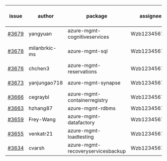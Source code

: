 | issue | author | package | assignee | bot advice | created date of issue | target release date | date from target |
| ------ | ------ | ------ | ------ | ------ | ------ | ------ | :-----: |
| [#3679](https://github.com/Azure/sdk-release-request/issues/3679) | yangyuan | azure-mgmt-cognitiveservices | Wzb123456789 | new issue. | 01-22 | 02-24 |  |
| [#3678](https://github.com/Azure/sdk-release-request/issues/3678) | milanbrkic-ms | azure-mgmt-sql | Wzb123456789 | Attention to inconsistent tag | 01-19 | 02-24 |  |
| [#3676](https://github.com/Azure/sdk-release-request/issues/3676) | chchen3 | azure-mgmt-reservations | Wzb123456789 |  | 01-19 | 02-24 |  |
| [#3673](https://github.com/Azure/sdk-release-request/issues/3673) | yanjungao718 | azure-mgmt-synapse | Wzb123456789 | new comment. | 01-18 | 02-24 |  |
| [#3666](https://github.com/Azure/sdk-release-request/issues/3666) | cegraybl | azure-mgmt-containerregistry | Wzb123456789 | new comment. | 01-17 | 02-24 |  |
| [#3663](https://github.com/Azure/sdk-release-request/issues/3663) | hzhang87 | azure-mgmt-rdbms | Wzb123456789 |  | 01-17 | 02-24 |  |
| [#3659](https://github.com/Azure/sdk-release-request/issues/3659) | Frey-Wang | azure-mgmt-datafactory | Wzb123456789 |  | 01-16 | 02-24 |  |
| [#3655](https://github.com/Azure/sdk-release-request/issues/3655) | venkatr21 | azure-mgmt-loadtesting | Wzb123456789 |  | 01-16 | 02-24 |  |
| [#3634](https://github.com/Azure/sdk-release-request/issues/3634) | cvarsh | azure-mgmt-recoveryservicesbackup | Wzb123456789 |  | 01-11 | 01-27 |  |

